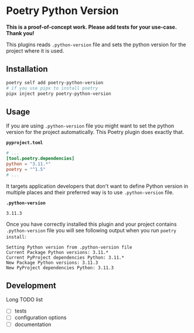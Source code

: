 # Poetry Python Version

**This is a proof-of-concept work. Please add tests for your use-case. Thank you!**

This plugins reads `.python-version` file and sets the python version for the project where it is used.

## Installation

```bash
poetry self add poetry-python-version
# if you use pipx to install poetry
pipx inject poetry poetry-python-version
```

## Usage

If you are using `.python-version` file you might want to set the python
version for the project automatically. This Poetry plugin does exactly that.

**`pyproject.toml`**
```toml
# ...
[tool.poetry.dependencies]
python = "3.11.*"
poetry = "^1.5"
# ...
```

It targets application developers that don't want to define Python version
in multiple places and their preferred way is to use `.python-version` file.

**`.python-version`**
```
3.11.3
```

Once you have correctly installed this plugin and your project contains
`.python-version` file you will see following output when you run `poetry install`:

```
Setting Python version from .python-version file
Current Package Python versions: 3.11.*
Current PyProject dependencies Python: 3.11.*
New Package Python versions: 3.11.3
New PyProject dependencies Python: 3.11.3
```

## Development

Long TODO list

- [ ] tests
- [ ] configuration options
- [ ] documentation
